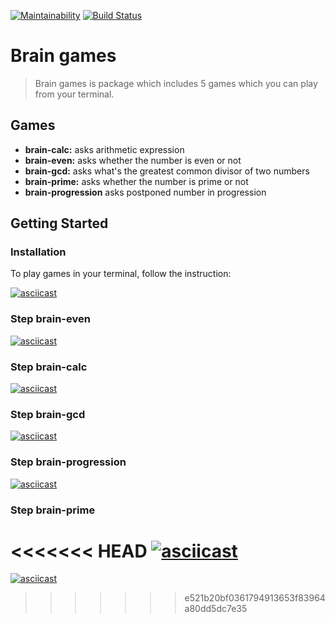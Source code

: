 [![Maintainability](https://api.codeclimate.com/v1/badges/8dbd43d82beed0de2820/maintainability)](https://codeclimate.com/github/ValeriiMakhniuk/frontend-project-lvl1/maintainability)
[![Build Status](https://travis-ci.org/ValeriiMakhniuk/brain-games.svg?branch=refactor)](https://travis-ci.org/ValeriiMakhniuk/brain-games)

# Brain games

> Brain games is package which includes 5 games which you can play from your terminal.

## Games

 - **brain-calc:** asks arithmetic expression
 - **brain-even:** asks whether the number is even or not
 - **brain-gcd:** asks what's the greatest common divisor of two numbers
 - **brain-prime:** asks whether the number is prime or not
 - **brain-progression** asks postponed number in progression

## Getting Started

### Installation 
To play games in your terminal, follow the instruction:

[![asciicast](https://asciinema.org/a/V2C9rLUJEHNSgfOD9OZxg2US5.svg)](https://asciinema.org/a/V2C9rLUJEHNSgfOD9OZxg2US5)

### Step brain-even

[![asciicast](https://asciinema.org/a/h3LYjO4ODbjoUx2yQQW6Pr9Iz.svg)](https://asciinema.org/a/h3LYjO4ODbjoUx2yQQW6Pr9Iz)

### Step brain-calc

[![asciicast](https://asciinema.org/a/EPiKa3uvIWu0Lbpd1IBxLxfzZ.svg)](https://asciinema.org/a/EPiKa3uvIWu0Lbpd1IBxLxfzZ)

### Step brain-gcd

[![asciicast](https://asciinema.org/a/pPcRINm5xPcw9UuxeAaNlzEE8.svg)](https://asciinema.org/a/pPcRINm5xPcw9UuxeAaNlzEE8)

### Step brain-progression

[![asciicast](https://asciinema.org/a/4dKKogTVQ4IPFL3vHnMm0X6Jv.svg)](https://asciinema.org/a/4dKKogTVQ4IPFL3vHnMm0X6Jv)

### Step brain-prime

<<<<<<< HEAD
[![asciicast](https://asciinema.org/a/Knz41P2I18UAkMN0FFuCUYsSW.svg)](https://asciinema.org/a/Knz41P2I18UAkMN0FFuCUYsSW)
=======
[![asciicast](https://asciinema.org/a/Knz41P2I18UAkMN0FFuCUYsSW.svg)](https://asciinema.org/a/Knz41P2I18UAkMN0FFuCUYsSW)
>>>>>>> e521b20bf0361794913653f83964a80dd5dc7e35
